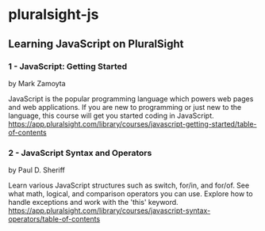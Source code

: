 # pluralsight-js
## Learning JavaScript on PluralSight

### 1 - JavaScript: Getting Started

by Mark Zamoyta

JavaScript is the popular programming language which powers web pages and web applications. If you are new to programming or just new to the language, this course will get you started coding in JavaScript.
https://app.pluralsight.com/library/courses/javascript-getting-started/table-of-contents

### 2 - JavaScript Syntax and Operators

by Paul D. Sheriff

Learn various JavaScript structures such as switch, for/in, and for/of. See what math, logical, and comparison operators you can use. Explore how to handle exceptions and work with the 'this' keyword.
https://app.pluralsight.com/library/courses/javascript-syntax-operators/table-of-contents